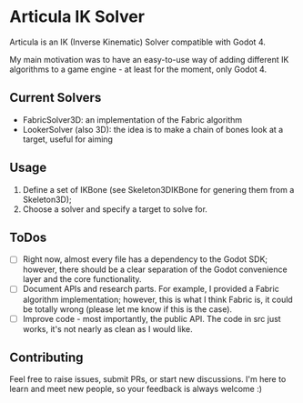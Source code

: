 # Articula IK Solver

Articula is an IK (Inverse Kinematic) Solver compatible with Godot 4.

My main motivation was to have an easy-to-use way of adding different IK algorithms to a game engine - at least for the moment, only Godot 4.

## Current Solvers

- FabricSolver3D: an implementation of the Fabric algorithm
- LookerSolver (also 3D): the idea is to make a chain of bones look at a target, useful for aiming  

## Usage

1. Define a set of IKBone (see Skeleton3DIKBone for genering them from a Skeleton3D);
2. Choose a solver and specify a target to solve for.

## ToDos

- [ ] Right now, almost every file has a dependency to the Godot SDK; however, there should be a clear separation of the Godot convenience layer and the core functionality.
- [ ] Document APIs and research parts. For example, I provided a Fabric algorithm implementation; however, this is what I think Fabric is, it could be totally wrong (please let me know if this is the case).
- [ ] Improve code - most importantly, the public API. The code in src just works, it's not nearly as clean as I would like.

## Contributing

Feel free to raise issues, submit PRs, or start new discussions. I'm here to learn and meet new people, so your feedback is always welcome :)
